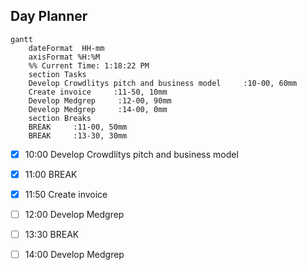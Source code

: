 ## Day Planner
```mermaid
gantt
    dateFormat  HH-mm
    axisFormat %H:%M
    %% Current Time: 1:18:22 PM
    section Tasks
    Develop Crowdlitys pitch and business model     :10-00, 60mm
    Create invoice     :11-50, 10mm
    Develop Medgrep     :12-00, 90mm
    Develop Medgrep     :14-00, 0mm
    section Breaks
    BREAK     :11-00, 50mm
    BREAK     :13-30, 30mm
```

- [x] 10:00 Develop Crowdlitys pitch and business model
- [x] 11:00 BREAK
- [x] 11:50 Create invoice
- [ ] 12:00 Develop Medgrep
- [ ] 13:30 BREAK
- [ ] 14:00 Develop Medgrep

